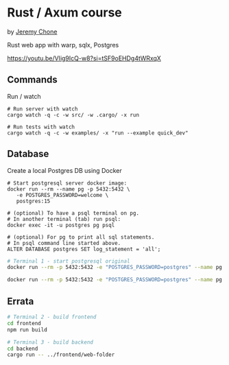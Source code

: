 # Rust / Axum course

by [Jeremy Chone](https://www.youtube.com/@JeremyChone/featured) 

Rust web app with warp, sqlx, Postgres

https://youtu.be/VIig9IcQ-w8?si=tSF9oEHDg4tWRxqX

## Commands

Run / watch

```shell
# Run server with watch
cargo watch -q -c -w src/ -w .cargo/ -x run

# Run tests with watch
cargo watch -q -c -w examples/ -x "run --example quick_dev"

```

## Database 

Create a local Postgres DB using Docker

```shell
# Start postgresql server docker image:
docker run --rm --name pg -p 5432:5432 \
   -e POSTGRES_PASSWORD=welcome \
   postgres:15

# (optional) To have a psql terminal on pg. 
# In another terminal (tab) run psql:
docker exec -it -u postgres pg psql

# (optional) For pg to print all sql statements.
# In psql command line started above.
ALTER DATABASE postgres SET log_statement = 'all';
```


```sh
# Terminal 1 - start postgresql original 
docker run --rm -p 5432:5432 -e "POSTGRES_PASSWORD=postgres" --name pg postgres:14

docker run --rm -p 5432:5432 -e "POSTGRES_PASSWORD=postgres" --name pg postgres
```

## Errata

```sh
# Terminal 2 - build frontend
cd frontend
npm run build

# Terminal 3 - build backend
cd backend
cargo run -- ../frontend/web-folder
```

